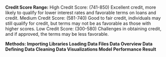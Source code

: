**Credit Score Range:**
High Credit Score: (741-850)
Excellent credit, more likely to qualify for lower interest rates and favorable terms on loans and credit.
Medium Credit Score: (581-740)
Good to fair credit, individuals may still qualify for credit, but terms may not be as favorable as those with higher scores.
Low Credit Score: (300-580)
Challenges in obtaining credit, and if approved, the terms may be less favorable.

**Methods:
Importing Libraries
Loading Data Files
Data Overview
Data Defining
Data Cleaning
Data Visualizations
Model Performance
Result**
